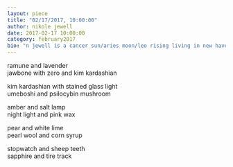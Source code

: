 ```yaml
---
layout: piece
title: "02/17/2017, 10:00:00"
author: nikole jewell
date: 2017-02-17 10:00:00
category: february2017
bio: "n jewell is a cancer sun/aries moon/leo rising living in new haven, ct. they tweet @hottestsoftness and their work can be found or is forthcoming at shabby doll house, peach magazine, ferrofluid vol. 3, & thriving, and glo worm press."
---
```

ramune and lavender<br>
jawbone with zero and kim kardashian 

kim kardashian with stained glass light<br>
umeboshi and psilocybin mushroom 

amber and salt lamp<br> 
night light and pink wax 

pear and white lime<br> 
pearl wool and corn syrup 

stopwatch and sheep teeth<br>
sapphire and tire track